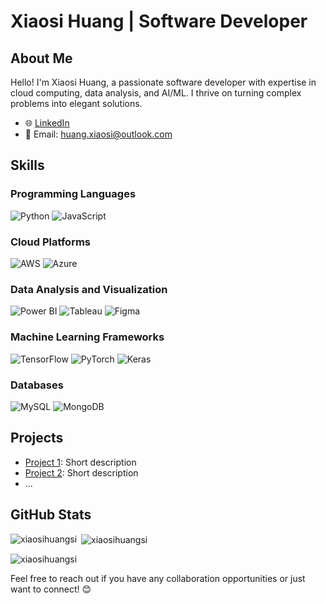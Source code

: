 # Xiaosi Huang | Software Developer

## About Me
Hello! I'm Xiaosi Huang, a passionate software developer with expertise in cloud computing, data analysis, and AI/ML. I thrive on turning complex problems into elegant solutions.

- 🌐 [LinkedIn](https://www.linkedin.com/in/xiaosi-huang-si-387559251/)
- 📧 Email: huang.xiaosi@outlook.com

## Skills

### Programming Languages
![Python](https://img.shields.io/badge/Python-3776AB?style=for-the-badge&logo=python&logoColor=white)
![JavaScript](https://img.shields.io/badge/JavaScript-F7DF1E?style=for-the-badge&logo=javascript&logoColor=black)

### Cloud Platforms
![AWS](https://img.shields.io/badge/AWS-232F3E?style=for-the-badge&logo=amazon-aws&logoColor=white)
![Azure](https://img.shields.io/badge/Azure-0078D4?style=for-the-badge&logo=microsoft-azure&logoColor=white)

### Data Analysis and Visualization
![Power BI](https://img.shields.io/badge/Power_BI-F2C811?style=for-the-badge&logo=power-bi&logoColor=black)
![Tableau](https://img.shields.io/badge/Tableau-E97627?style=for-the-badge&logo=tableau&logoColor=white)
![Figma](https://img.shields.io/badge/Figma-F24E1E?style=for-the-badge&logo=figma&logoColor=white)

### Machine Learning Frameworks
![TensorFlow](https://img.shields.io/badge/TensorFlow-FF6F00?style=for-the-badge&logo=tensorflow&logoColor=white)
![PyTorch](https://img.shields.io/badge/PyTorch-EE4C2C?style=for-the-badge&logo=pytorch&logoColor=white)
![Keras](https://img.shields.io/badge/Keras-D00000?style=for-the-badge&logo=keras&logoColor=white)

### Databases
![MySQL](https://img.shields.io/badge/MySQL-4479A1?style=for-the-badge&logo=mysql&logoColor=white)
![MongoDB](https://img.shields.io/badge/MongoDB-47A248?style=for-the-badge&logo=mongodb&logoColor=white)

## Projects
- [Project 1](link-to-project1): Short description
- [Project 2](link-to-project2): Short description
- ...

## GitHub Stats
<p><img align="left" src="https://github-readme-stats.vercel.app/api/top-langs?username=xiaosihuangsi&show_icons=true&locale=en&layout=compact" alt="xiaosihuangsi" /></p>

<p>&nbsp;<img align="center" src="https://github-readme-stats.vercel.app/api?username=xiaosihuangsi&show_icons=true&locale=en" alt="xiaosihuangsi" /></p>

<p><img align="center" src="https://github-readme-streak-stats.herokuapp.com/?user=xiaosihuangsi&" alt="xiaosihuangsi" /></p>

Feel free to reach out if you have any collaboration opportunities or just want to connect! 😊
